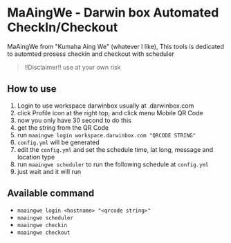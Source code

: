 # MaAingWe - Darwin box Automated CheckIn/Checkout

MaAingWe from "Kumaha Aing We" (whatever I like), This tools is dedicated to automted prosess checkin and checkout with scheduler

> !!Disclaimer!! use at your own risk

## How to use

1. Login to use workspace darwinbox usually at <workspace>.darwinbox.com
2. click Profile icon at the right top, and click menu Mobile QR Code
3. now you only have 30 second to do this
4. get the string from the QR Code
5. run `maaingwe login workspace.darwinbox.com "QRCODE STRING"`
6. `config.yml` will be generated
7. edit the `config.yml` and set the schedule time, lat long, message and location type
8. run `maaingwe scheduler` to run the following schedule at `config.yml`
9. just wait and it will run

## Available command

- `maaingwe login <hostname> "<qrcode string>"`
- `maaingwe scheduler`
- `maaingwe checkin`
- `maaingwe checkout`